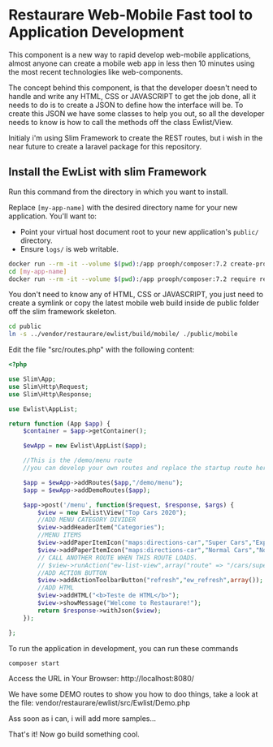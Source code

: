 # Restaurare Web-Mobile Fast tool to Application Development

This component is a new way to rapid develop web-mobile applications, almost anyone can create a mobile web app in less then 10 minutes using the most recent technologies like web-components.

The concept behind this component, is that the developer doesn't need to handle and write any HTML, CSS or JAVASCRIPT to get the job done, all it needs to do is to create a JSON to define how the interface will be. To create this JSON we have some classes to help you out, so all the developer needs to know is how to call the methods off the class Ewlist/View.

Initialy i'm using Slim Framework to create the REST routes, but i wish in the near future to create a laravel package for this repository.

## Install the EwList with slim Framework

Run this command from the directory in which you want to install.

Replace `[my-app-name]` with the desired directory name for your new application. You'll want to:

* Point your virtual host document root to your new application's `public/` directory.
* Ensure `logs/` is web writable.

```bash
docker run --rm -it --volume $(pwd):/app prooph/composer:7.2 create-project slim/slim-skeleton [my-app-name]
cd [my-app-name]
docker run --rm -it --volume $(pwd):/app prooph/composer:7.2 require restaurare/ewlist "dev-master"
```

You don't need to know any of HTML, CSS or JAVASCRIPT, you just need to create a symlink or copy the latest mobile web build inside de public folder off the slim framework skeleton.
```bash
cd public
ln -s ../vendor/restaurare/ewlist/build/mobile/ ./public/mobile
```

Edit the file "src/routes.php" with the following content:

```php
<?php

use Slim\App;
use Slim\Http\Request;
use Slim\Http\Response;

use Ewlist\AppList;

return function (App $app) {
    $container = $app->getContainer();

    $ewApp = new Ewlist\AppList($app);

    //This is the /demo/menu route
    //you can develop your own routes and replace the startup route here.

    $app = $ewApp->addRoutes($app,"/demo/menu"); 
    $app = $ewApp->addDemoRoutes($app);

    $app->post('/menu', function($request, $response, $args) {
        $view = new Ewlist\View("Top Cars 2020");
        //ADD MENU CATEGORY DIVIDER
        $view->addHeaderItem("Categories");
        //MENU ITEMS
        $view->addPaperItemIcon("maps:directions-car","Super Cars","Expensive cars in 2020.","ew-list-view",array("route" => "/cars/super"));
        $view->addPaperItemIcon("maps:directions-car","Normal Cars","Normal cars in 2020.","ew-list-view",array("route" => "/cars/normal"));
        // CALL ANOTHER ROUTE WHEN THIS ROUTE LOADS.
        // $view->runAction("ew-list-view",array("route" => "/cars/super"));
        //ADD ACTION BUTTON
        $view->addActionToolbarButton("refresh","ew_refresh",array());
        //ADD HTML
        $view->addHTML("<b>Teste de HTML</b>");
        $view->showMessage("Welcome to Restaurare!");
        return $response->withJson($view);
    });

};


```

To run the application in development, you can run these commands 

```bash
composer start
```

Access the URL in Your Browser: 
    http://localhost:8080/

We have some DEMO routes to show you how to doo things, take a look at the file: 
vendor/restaurare/ewlist/src/Ewlist/Demo.php

Ass soon as i can, i will add more samples...

That's it! Now go build something cool.